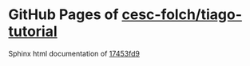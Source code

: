 GitHub Pages of [cesc-folch/tiago-tutorial](https://github.com/cesc-folch/tiago-tutorial.git)
===
Sphinx html documentation of [17453fd9](https://github.com/cesc-folch/tiago-tutorial/tree/17453fd9d8206a30516aaa84dac33ad651860430)
